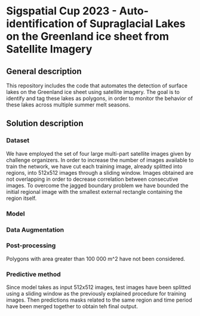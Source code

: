 # Sigspatial Cup 2023 - Auto-identification of Supraglacial Lakes on the Greenland ice sheet from Satellite Imagery

## General description
This repository includes the code that automates the detection of surface lakes on the Greenland ice sheet using satellite imagery. The goal is to identify and tag these lakes as polygons, in order to monitor the behavior of these lakes across multiple summer melt seasons.

## Solution description
### Dataset
We have employed the set of four large multi-part satellite images given by challenge organizers.
In order to increase the number of images available to train the network, we have cut each training image, already splitted into regions, into 512x512 images through a sliding window.
Images obtained are not overlapping in order to decrease correlation between consecutive images.
To overcome the jagged boundary problem we have bounded the initial regional image with the smallest external rectangle containing the region itself.

### Model

### Data Augmentation

### Post-processing
Polygons with area greater than 100 000 m^2 have not been considered.

### Predictive method
Since model takes as input 512x512 images, test images have been splitted using a sliding window as the previously explained procedure for training images.
Then predictions masks related to the same region and time period have been merged together to obtain teh final output.




